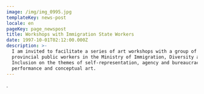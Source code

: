 ```yaml
---
image: /img/img_0995.jpg
templateKey: news-post
locale: en
pageKey: page_newspost
title: Workshops with Immigration State Workers
date: 1997-10-01T02:12:00.000Z
description: >-
  I am invited to facilitate a series of art workshops with a group of
  provincial public workers in the Ministry of Immigration, Diversity and
  Inclusion on the themes of self-representation, agency and bureaucracy through
  performance and conceptual art.
---
```

.
